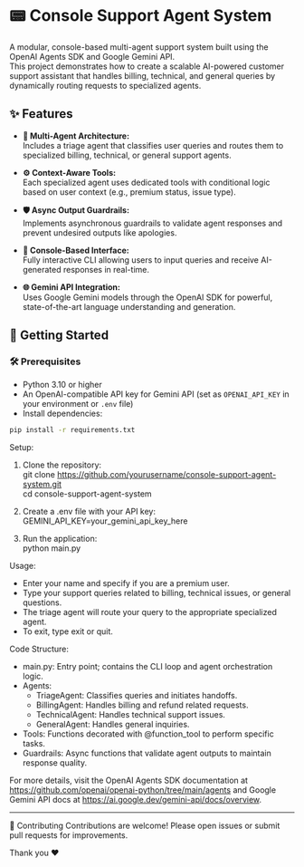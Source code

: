 # 📟 Console Support Agent System

A modular, console-based multi-agent support system built using the OpenAI Agents SDK and Google Gemini API.  
This project demonstrates how to create a scalable AI-powered customer support assistant that handles billing, technical, and general queries by dynamically routing requests to specialized agents.

## ✨ Features

- **🤖 Multi-Agent Architecture:**  
  Includes a triage agent that classifies user queries and routes them to specialized billing, technical, or general support agents.

- **⚙️ Context-Aware Tools:**  
  Each specialized agent uses dedicated tools with conditional logic based on user context (e.g., premium status, issue type).

- **🛡 Async Output Guardrails:**  
  Implements asynchronous guardrails to validate agent responses and prevent undesired outputs like apologies.

- **💬 Console-Based Interface:**  
  Fully interactive CLI allowing users to input queries and receive AI-generated responses in real-time.

- **🌐 Gemini API Integration:**  
  Uses Google Gemini models through the OpenAI SDK for powerful, state-of-the-art language understanding and generation.

## 🚀 Getting Started

### 🛠 Prerequisites

- Python 3.10 or higher  
- An OpenAI-compatible API key for Gemini API (set as `OPENAI_API_KEY` in your environment or `.env` file)  
- Install dependencies:

```bash
pip install -r requirements.txt
```
Setup:

1. Clone the repository:  
   git clone https://github.com/yourusername/console-support-agent-system.git  
   cd console-support-agent-system

2. Create a .env file with your API key:  
   GEMINI_API_KEY=your_gemini_api_key_here

3. Run the application:  
   python main.py

Usage:

- Enter your name and specify if you are a premium user.  
- Type your support queries related to billing, technical issues, or general questions.  
- The triage agent will route your query to the appropriate specialized agent.  
- To exit, type exit or quit.

Code Structure:

- main.py: Entry point; contains the CLI loop and agent orchestration logic.  
- Agents:
  - TriageAgent: Classifies queries and initiates handoffs.  
  - BillingAgent: Handles billing and refund related requests.  
  - TechnicalAgent: Handles technical support issues.  
  - GeneralAgent: Handles general inquiries.  
- Tools: Functions decorated with @function_tool to perform specific tasks.  
- Guardrails: Async functions that validate agent outputs to maintain response quality.

For more details, visit the OpenAI Agents SDK documentation at https://github.com/openai/openai-python/tree/main/agents and Google Gemini API docs at https://ai.google.dev/gemini-api/docs/overview.

---
🤝 Contributing
Contributions are welcome! Please open issues or submit pull requests for improvements.

Thank you ❤

